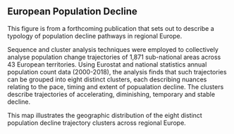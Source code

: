 ## European Population Decline ##

This figure is from a forthcoming publication that sets out to describe a typology of population decline pathways in regional Europe. 

Sequence and cluster analysis techniques were employed to collectively analyse population change trajectories of 1,871 sub-national areas across 43 European territories. Using Eurostat and national statistics annual population count data (2000-2018), the analysis finds that such trajectories can be grouped into eight distinct clusters, each describing nuances relating to the pace, timing and extent of popualation decline. The clusters describe trajectories of accelerating, diminishing, temporary and stable decline. 

This map illustrates the geographic distribution of the eight distinct population decline trajectory clusters across regional Europe.

